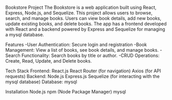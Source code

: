 Bookstore Project
The Bookstore is a web application built using React, Express, Node.js, and Sequelize. This project allows users to browse, search, and manage books. Users can view book details, add new books, update existing books, and delete books. The app has a frontend developed with React and a backend powered by Express and Sequelize for managing a mysql database.

Features
-User Authentication: Secure login and registration 
-Book Management: View a list of books, see book details, and manage books.
-Search Functionality: Search books by title or author.
-CRUD Operations: Create, Read, Update, and Delete books.
 


Tech Stack
Frontend:
React.js
React Router (for navigation)
Axios (for API requests)
Backend:
Node.js
Express.js
Sequelize (for interacting with the mysql database)
Database:
mysql 



Installation
Node.js
npm (Node Package Manager)
mysql 